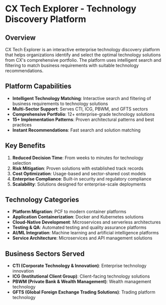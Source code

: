 # CX Tech Explorer - Technology Discovery Platform

## Overview
CX Tech Explorer is an interactive enterprise technology discovery platform that helps organizations identify and select the optimal technology solutions from CX's comprehensive portfolio. The platform uses intelligent search and filtering to match business requirements with suitable technology recommendations.

## Platform Capabilities
- **Intelligent Technology Matching**: Interactive search and filtering of business requirements to technology solutions
- **Multi-Sector Support**: Serves CTI, ICG, PBWM, and GFTS sectors
- **Comprehensive Portfolio**: 12+ enterprise-grade technology solutions
- **15+ Implementation Patterns**: Proven architectural patterns and best practices
- **Instant Recommendations**: Fast search and solution matching

## Key Benefits
1. **Reduced Decision Time**: From weeks to minutes for technology selection
2. **Risk Mitigation**: Proven solutions with established track records
3. **Cost Optimization**: Usage-based and sector-shared cost models
4. **Enterprise Compliance**: Built-in security and regulatory compliance
5. **Scalability**: Solutions designed for enterprise-scale deployments

## Technology Categories
- **Platform Migration**: PCF to modern container platforms
- **Application Containerization**: Docker and Kubernetes solutions
- **Cloud-Native Development**: Microservices and serverless architectures
- **Testing & QA**: Automated testing and quality assurance platforms
- **AI/ML Integration**: Machine learning and artificial intelligence platforms
- **Service Architecture**: Microservices and API management solutions

## Business Sectors Served
- **CTI (Corporate Technology & Innovation)**: Enterprise technology innovation
- **ICG (Institutional Client Group)**: Client-facing technology solutions
- **PBWM (Private Bank & Wealth Management)**: Wealth management technology
- **GFTS (Global Foreign Exchange Trading Solutions)**: Trading platform technology
